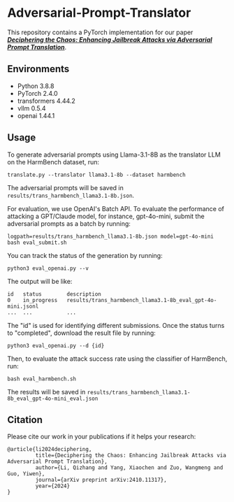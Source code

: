# Adversarial-Prompt-Translator

This repository contains a PyTorch implementation for our paper [***Deciphering the Chaos: Enhancing Jailbreak Attacks via Adversarial Prompt Translation***](https://arxiv.org/abs/2410.11317). 

## Environments
* Python 3.8.8
* PyTorch 2.4.0
* transformers 4.44.2
* vllm 0.5.4
* openai 1.44.1

## Usage
To generate adversarial prompts using Llama-3.1-8B as the translator LLM on the HarmBench dataset, run:
```
translate.py --translator llama3.1-8b --dataset harmbench
```
The adversarial prompts will be saved in ```results/trans_harmbench_llama3.1-8b.json```.

For evaluation, we use OpenAI's Batch API.
To evaluate the performance of attacking a GPT/Claude model, for instance, gpt-4o-mini, submit the adversarial prompts as a batch by running:
```
logpath=results/trans_harmbench_llama3.1-8b.json model=gpt-4o-mini bash eval_submit.sh
```
You can track the status of the generation by running:
```
python3 eval_openai.py --v
```
The output will be like:
``` 
id   status        description
0    in_progress   results/trans_harmbench_llama3.1-8b_eval_gpt-4o-mini.jsonl
...  ...           ...
```
The "id" is used for identifying different submissions. Once the status turns to "completed", download the result file by running:
```
python3 eval_openai.py --d {id}
```
Then, to evaluate the attack success rate using the classifier of HarmBench, run:
```
bash eval_harmbench.sh
```
The results will be saved in ```results/trans_harmbench_llama3.1-8b_eval_gpt-4o-mini_eval.json```


## Citation
Please cite our work in your publications if it helps your research:

```
@article{li2024deciphering,
         title={Deciphering the Chaos: Enhancing Jailbreak Attacks via Adversarial Prompt Translation},
         author={Li, Qizhang and Yang, Xiaochen and Zuo, Wangmeng and Guo, Yiwen},
         journal={arXiv preprint arXiv:2410.11317},
         year={2024}
}
```
